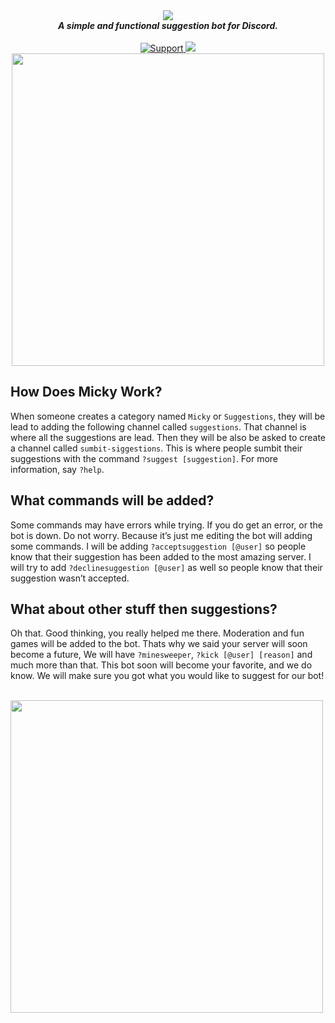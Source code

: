 <div align="center">
  <img src="https://cdn.discordapp.com/attachments/584934883109896196/587460472656232448/rtyui8765.png" align="center">
  <br>
  <strong><i>A simple and functional suggestion bot for Discord.</i></strong>
  <br>
  <br>

  <a href="https://discord.gg/q6YpmyA">
    <img src="https://cdn.discordapp.com/attachments/584934883109896196/587463458895691786/44cce62d0b351a695a2bca90f8077274c78b54c11c091f8985e0faa3b364a108.png" alt="Support">
  </a>
  
   <a href="https://discordapp.com/api/oauth2/authorize?client_id=587063217457463351&permissions=8&scope=bot">
    <img src="https://cdn.discordapp.com/attachments/584934883109896196/587464298159407114/44cce62d0b351a695a2bca90f8077274c78b54c11c091f8985e0faa3b364a108.png">
  </a>
  
<br>
<img src='https://cdn.discordapp.com/attachments/587094039246143508/587794707535495188/unknown.png' align='center' width=500>
</div>

## How Does Micky Work?

When someone creates a category named `Micky` or `Suggestions`, they will be lead to adding the following channel called `suggestions`. That channel is where all the suggestions are lead. Then they will be also be asked to create a channel called `sumbit-siggestions`. This is where people sumbit their suggestions with the command `?suggest [suggestion]`. For more information, say `?help`.

## What commands will be added?

Some commands may have errors while trying. If you do get an error, or the bot is down. Do not worry. Because it’s just me editing the bot will adding some commands. I will be adding `?acceptsuggestion [@user]` so people know that their suggestion has been added to the most amazing server. I will try to add `?declinesuggestion [@user]` as well so people know that their suggestion wasn’t accepted. 

## What about other stuff then suggestions?

Oh that. Good thinking, you really helped me there. Moderation and fun games will be added to the bot. Thats why we said your server will soon become a future, We will have `?minesweeper`, `?kick [@user] [reason]` and much more than that. This bot soon will become your favorite, and we do know. We will make sure you got what you would like to suggest for our bot!

<br>
<img src='https://cdn.discordapp.com/attachments/587093979808399361/587794982593626133/unknown.png' align='center' width=500>
</div>
